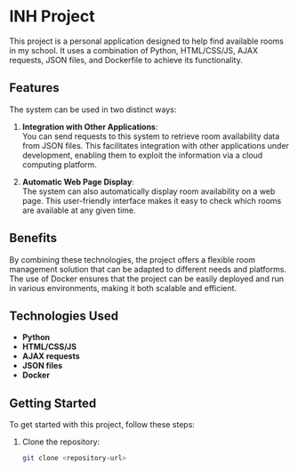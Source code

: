 # INH Project

This project is a personal application designed to help find available rooms in my school. It uses a combination of Python, HTML/CSS/JS, AJAX requests, JSON files, and Dockerfile to achieve its functionality.

## Features

The system can be used in two distinct ways:

1. **Integration with Other Applications**:  
   You can send requests to this system to retrieve room availability data from JSON files. This facilitates integration with other applications under development, enabling them to exploit the information via a cloud computing platform.

2. **Automatic Web Page Display**:  
   The system can also automatically display room availability on a web page. This user-friendly interface makes it easy to check which rooms are available at any given time.

## Benefits

By combining these technologies, the project offers a flexible room management solution that can be adapted to different needs and platforms.
The use of Docker ensures that the project can be easily deployed and run in various environments, making it both scalable and efficient.

## Technologies Used

- **Python**
- **HTML/CSS/JS**
- **AJAX requests**
- **JSON files**
- **Docker**

## Getting Started

To get started with this project, follow these steps:

1. Clone the repository:
   ```bash
   git clone <repository-url>
